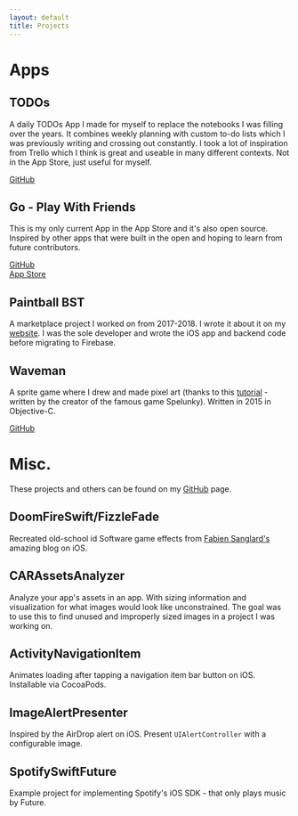 ```yaml
---
layout: default
title: Projects
---
```


# Apps

## TODOs

A daily TODOs App I made for myself to replace the notebooks I was filling over the years. It combines weekly planning with custom to-do lists which I was previously writing and crossing out constantly. I took a lot of inspiration from Trello which I think is great and useable in many different contexts.  Not in the App Store, just useful for myself.

[GitHub](https://github.com/longhorn499/TODOs)

## Go - Play With Friends

This is my only current App in the App Store and it's also open source. Inspired by other apps that were built in the open and hoping to learn from future contributors.

[GitHub](https://github.com/longhorn499/Go-iOS)    
[App Store](https://apps.apple.com/us/app/go-play-with-friends/id1472121646)

## Paintball BST

A marketplace project I worked on from 2017-2018. I wrote it about it on my [website](/2018/11/11/sunsetting-iOS-side-project.html). I was the sole developer and wrote the iOS app and backend code before migrating to Firebase.


## Waveman

A sprite game where I drew and made pixel art (thanks to this [tutorial](https://makegames.tumblr.com/post/42648699708/pixel-art-tutorial) - written by the creator of the famous game Spelunky). Written in 2015 in Objective-C.

[GitHub](https://github.com/longhorn499/Waveman)

# Misc.

These projects and others can be found on my [GitHub](https://github.com/longhorn499) page.

## DoomFireSwift/FizzleFade

Recreated old-school id Software game effects from [Fabien Sanglard's](http://fabiensanglard.net) amazing blog on iOS.


## CARAssetsAnalyzer

Analyze your app's assets in an app. With sizing information and visualization for what images would look like unconstrained. The goal was to use this to find unused and improperly sized images in a project I was working on.

## ActivityNavigationItem

Animates loading after tapping a navigation item bar button on iOS. Installable via CocoaPods.

## ImageAlertPresenter

Inspired by the AirDrop alert on iOS. Present `UIAlertController` with a configurable image.

## SpotifySwiftFuture

Example project for implementing Spotify's iOS SDK - that only plays music by Future.
